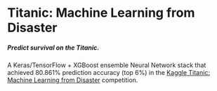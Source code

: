 # Titanic: Machine Learning from Disaster

##### Predict survival on the Titanic.
A Keras/TensorFlow + XGBoost ensemble Neural Network stack that achieved 80.861% prediction accuracy (top 6%)
in the [Kaggle Titanic: Machine Learning from Disaster](https://www.kaggle.com/c/titanic) competition.

